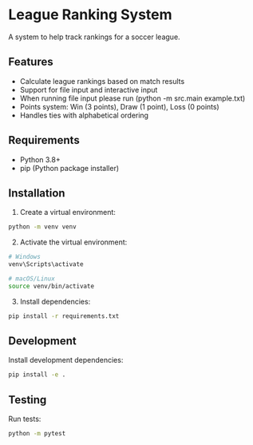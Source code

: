 # League Ranking System

A system to help track rankings for a soccer league.

## Features
- Calculate league rankings based on match results
- Support for file input and interactive input
- When running file input please run (python -m src.main example.txt)
- Points system: Win (3 points), Draw (1 point), Loss (0 points)
- Handles ties with alphabetical ordering

## Requirements
- Python 3.8+
- pip (Python package installer)

## Installation

1. Create a virtual environment:
```bash
python -m venv venv
```

2. Activate the virtual environment:
```bash
# Windows
venv\Scripts\activate

# macOS/Linux
source venv/bin/activate
```

3. Install dependencies:
```bash
pip install -r requirements.txt
```

## Development

Install development dependencies:
```bash
pip install -e .
```

## Testing

Run tests:
```bash
python -m pytest
```